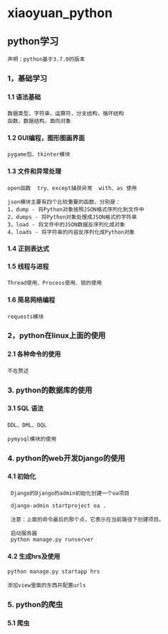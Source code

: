 # xiaoyuan_python
## python学习
    
    声明：python基于3.7.0的版本
    
### 1，基础学习

#### 1.1 语法基础
 
    数据类型，字符串，运算符，分支结构，循环结构
    函数，数据结构，面向对象
    
#### 1.2 GUI编程，图形图画界面

    pygame包，tkinter模块

#### 1.3 文件和异常处理
    
    open函数  try、except捕获异常  with、as 使用
    
    json模块主要有四个比较重要的函数，分别是：
    1，dump - 将Python对象按照JSON格式序列化到文件中
    2，dumps - 将Python对象处理成JSON格式的字符串
    3，load - 将文件中的JSON数据反序列化成对象
    4，loads - 将字符串的内容反序列化成Python对象    
    
#### 1.4 正则表达式

#### 1.5 线程与进程
    
    Thread使用、Process使用、锁的使用

#### 1.6 简易网络编程

    requests模块

### 2，python在linux上面的使用

#### 2.1 各种命令的使用
    
    不在赘述
    
### 3. python的数据库的使用

#### 3.1 SQL 语法
    
    DDL、DML、DQL
    
    pymysql模块的使用

### 4. python的web开发Django的使用
#### 4.1 初始化
    
     Django的Django的admin初始化创建一个oa项目
     
     django-admin startproject oa .
     
     注意：上面的命令最后的那个点，它表示在当前路径下创建项目。
     
     启动服务器
     python manage.py runserver
     
#### 4.2 生成hrs及使用
    
    python manage.py startapp hrs
    
    添加view里面的东西并配置urls
    
###  5. python的爬虫

#### 5.1 爬虫































   